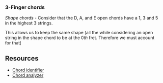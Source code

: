 
### 3-Finger chords
*Shape chords* - Consider that the D, A, and E open chords have a 1, 3 and 5 in the highest 3 strings.

This allows us to keep the same shape (all the while considering an open string in the shape chord to be at the 0*th* fret. Therefore we must account for that)

## Resources
- [Chord identifier](https://www.all-guitar-chords.com/chords/identifier)
- [Chord analyzer](https://www.oolimo.de/gitarrenakkorde/analysieren)